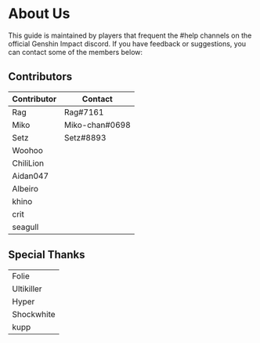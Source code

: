# About Us

This guide is maintained by players that frequent the #help channels on the official Genshin Impact discord. If you have feedback or suggestions, you can contact some of the members below:

## Contributors

| Contributor | Contact        |
| ----------- | -------------- |
| Rag         | Rag#7161       |
| Miko        | Miko-chan#0698 |
| Setz        | Setz#8893      |
| Woohoo      |                |
| ChiliLion   |                |
| Aidan047    |                |
| Albeiro     |                |
| khino       |                |
| crit        |                |
| seagull     |                |

## Special Thanks

|            |
| ---------- |
| Folie      |
| Ultikiller |
| Hyper      |
| Shockwhite |
| kupp       |
